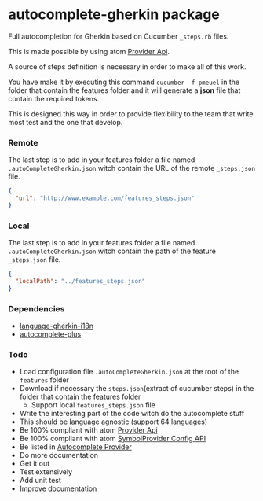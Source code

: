 <!-- https://www.dropbox.com/s/idi2jgy3k186gge/gherkin.zip?dl=0 -->
# autocomplete-gherkin package

Full autocompletion for Gherkin based on Cucumber `_steps.rb` files.

This is made possible by using atom [Provider Api](https://github.com/atom/autocomplete-plus/wiki/Provider-API).

A source of steps definition is necessary in order to make all of this work.

You have make it by executing this command `cucumber -f pmeuel` in the folder that contain the features folder and it will generate a **json** file that contain the required tokens.

This is designed this way in order to provide flexibility to the team that write most test and the one that develop.


### Remote

The last step is to add in your features folder a file named `.autoCompleteGherkin.json` witch contain the URL of the remote `_steps.json` file.

```json
{
  "url": "http://www.example.com/features_steps.json"
}
```

### Local

The last step is to add in your features folder a file named `.autoCompleteGherkin.json` witch contain the path of the feature `_steps.json` file.

```json
{
  "localPath": "../features_steps.json"
}
```

### Dependencies

* [language-gherkin-i18n](https://github.com/mackoj/language-gherkin-i18n)
* [autocomplete-plus](https://github.com/atom-community/autocomplete-plus)

### Todo

* Load configuration file `.autoCompleteGherkin.json` at the root of the `features` folder
* Download if necessary the `steps.json`(extract of cucumber steps) in the folder that contain the features folder
  * Support local `features_steps.json` file
* Write the interesting part of the code witch do the autocomplete stuff
* This should be language agnostic (support 64 languages)
* Be 100% compliant with atom [Provider Api](https://github.com/atom/autocomplete-plus/wiki/Provider-API)
* Be 100% compliant with atom [SymbolProvider Config API](https://github.com/atom/autocomplete-plus/wiki/SymbolProvider-Config-API)
* Be listed in [Autocomplete Provider](https://github.com/atom/autocomplete-plus/wiki/Autocomplete-Providers)
* Do more documentation
* Get it out
* Test extensively
* Add unit test
* Improve documentation
